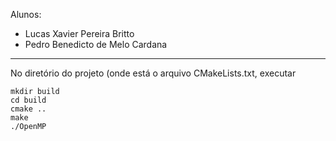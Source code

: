 Alunos:
* Lucas Xavier Pereira Britto
* Pedro Benedicto de Melo Cardana

---

No diretório do projeto (onde está o arquivo CMakeLists.txt, executar

    mkdir build
    cd build
    cmake ..
    make
    ./OpenMP
